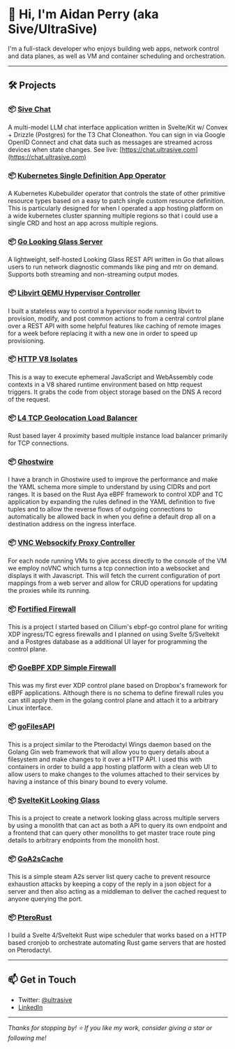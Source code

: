 # 👋 Hi, I'm Aidan Perry (aka Sive/UltraSive)

I'm a full-stack developer who enjoys building web apps, network control and data planes, as well as VM and container scheduling and orchestration.

---

## 🛠️ Projects

### 📦 [**Sive Chat**](https://github.com/UltraSive/sive-chat)
A multi-model LLM chat interface application written in Svelte/Kit w/ Convex + Drizzle (Postgres) for the T3 Chat Cloneathon. You can sign in via Google OpenID Connect and chat data such as messages are streamed across devices when state changes. See live: [https://chat.ultrasive.com](https://chat.ultrasive.com)

### 📦 [**Kubernetes Single Definition App Operator**](https://github.com/UltraSive/single-definition-app-operator)
A Kubernetes Kubebuilder operator that controls the state of other primitive resource types based on a easy to patch single custom resource definition. This is particularly designed for when I operated a app hosting platform on a wide kubernetes cluster spanning multiple regions so that i could use a single CRD and host an app across multiple regions.

### 📦 [**Go Looking Glass Server**](https://github.com/UltraSive/go-looking-glass-api)
A lightweight, self-hosted Looking Glass REST API written in Go that allows users to run network diagnostic commands like ping and mtr on demand. Supports both streaming and non-streaming output modes.

### 📦 [**Libvirt QEMU Hypervisor Controller**](https://github.com/UltraSive/libvirt-hypervisor-controller)
I built a stateless way to control a hypervisor node running libvirt to provision, modify, and post common actions to from a central control plane over a REST API with some helpful features like caching of remote images for a week before replacing it with a new one in order to speed up provisioning.

### 📦 [**HTTP V8 Isolates**](https://github.com/UltraSive/http-v8-isolates)
This is a way to execute ephemeral JavaScript and WebAssembly code contexts in a V8 shared runtime environment based on http request triggers. It grabs the code from object storage based on the DNS A record of the request.

### 📦 [**L4 TCP Geolocation Load Balancer**](https://github.com/UltraSive/L4GeoLB)
Rust based layer 4 proximity based multiple instance load balancer primarily for TCP connections.

### 📦 [**Ghostwire**](https://github.com/packetware/ghostwire/tree/sive)
I have a branch in Ghostwire used to improve the performance and make the YAML schema more simple to understand by using CIDRs and port ranges. It is based on the Rust Aya eBPF framework to control XDP and TC application by expanding the rules defined in the YAML definition to five tuples and to allow the reverse flows of outgoing connections to automatically be allowed back in when you define a default drop all on a destination address on the ingress interface.

### 📦 [**VNC Websockify Proxy Controller**](https://github.com/UltraSive/vnc-websockify-proxies)
For each node running VMs to give access directly to the console of the VM we employ noVNC which turns a tcp connection into a websocket and displays it with Javascript. This will fetch the current configuration of port mappings from a web server and allow for CRUD operations for updating the proxies while its running.

### 📦 [**Fortified Firewall**](https://github.com/UltraSive/fortified-firewall)
This is a project I started based on Cilium's ebpf-go control plane for writing XDP ingress/TC egress firewalls and I planned on using Svelte 5/Sveltekit and a Postgres database as a additional UI layer for programming the control plane. 

### 📦 [**GoeBPF XDP Simple Firewall**](https://github.com/UltraSive/GoeBPF-XDP-Simple-Firewall)
This was my first ever XDP control plane based on Dropbox's framework for eBPF applications. Although there is no schema to define firewall rules you can still apply them in the golang control plane and attach it to a arbitrary Linux interface.

### 📦 [**goFilesAPI**](https://github.com/packetware/goFilesAPI)
This is a project similar to the Pterodactyl Wings daemon based on the Golang Gin web framework that will allow you to query details about a filesystem and make changes to it over a HTTP API. I used this with containers in order to build a app hosting platform with a clean web UI to allow users to make changes to the volumes attached to their services by having a instance of this binary bound to every volume.

### 📦 [**SvelteKit Looking Glass**](https://github.com/UltraSive/SvelteKit-Looking-Glass)
This is a project to create a network looking glass across multiple servers by using a monolith that can act as both a API to query its own endpoint and a frontend that can query other monoliths to get master trace route ping details to arbitrary endpoints from the monolith host.

### 📦 [**GoA2sCache**](https://github.com/UltraSive/GoA2sCache)
This is a simple steam A2s server list query cache to prevent resource exhaustion attacks by keeping a copy of the reply in a json object for a server and then also acting as a middleman to deliver the cached request to anyone querying the port.

### 📦 [**PteroRust**](https://github.com/UltraSive/pterorust.com)
I build a Svelte 4/Sveltekit Rust wipe scheduler that works based on a HTTP based cronjob to orchestrate automating Rust game servers that are hosted on Pterodactyl.

---

## 📫 Get in Touch

- Twitter: [@ultrasive](https://twitter.com/ultrasive)
- [LinkedIn](https://www.linkedin.com/in/ultrasive)

---
*Thanks for stopping by! ⭐ If you like my work, consider giving a star or following me!*
